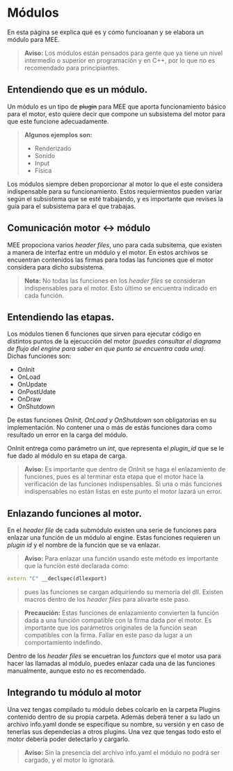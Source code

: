 # Módulos
En esta página se explica qué es y cómo funcioanan y se elabora un módulo para MEE.

> **Aviso:** Los módulos están pensados para gente que ya tiene un nivel
intermedio o superior en programación y en C++, por lo que no es recomendado
para principiantes.

## Entendiendo que es un módulo.

Un módulo es un tipo de ~~plugin~~ para MEE que aporta funcionamiento básico para el
motor, esto quiere decir que compone un subsistema del motor para que este funcione
adecuadamente.

> **Algunos ejemplos son:** 
>- Renderizado
>- Sonido
>- Input
>- Física

Los módulos siempre deben proporcionar al motor lo que el este considera indispensable para
su funcionamiento. Estos requiermientos pueden variar según el subsistema que se esté trabajando,
y es importante que revises la guía para el subsistema para el que trabajas.

## Comunicación motor <-> módulo

MEE propociona varios *header files*, uno para cada subsitema, que existen a manera de interfaz entre un módulo 
y el motor. En estos archivos se encuentran contenidos las firmas para todas las funciones
que el motor considera para dicho subsistema.
> **Nota:** No todas las funciones en los *header files* se consideran
 indispensables para el motor. Esto último se encuentra indicado en cada función.

## Entendiendo las etapas.

Los módulos tienen 6 funciones que sirven para ejecutar código en distintos puntos
de la ejecucción del motor *(puedes consultar el diagrama de flujo del engine para saber en que punto  se encuentra cada una)*. 
Dichas funciones son:

- OnInit
- OnLoad
- OnUpdate
- OnPostUdate
- OnDraw
- OnShutdown

De estas funciones *OnInit, OnLoad y OnShutdown* son obligatorias en su implementación.
No contener una o más de estás funciones dara como resultado un error en la carga del módulo.

OnInit entrega como parámetro un *int*, que representa el *plugin_id* que se le fue dado
al módulo en su etapa de carga.

>**Aviso:** Es importante que dentro de OnInit se haga el enlazamiento de funciones, pues es al terminar esta etapa 
que el motor hace la verificación de las funciones indispensables. Si una o más funciones indispensables no están listas en este punto
el motor lazará un error.


## Enlazando funciones al motor.

En el *header file* de cada submódulo existen una serie de funciones 
para enlazar una función de un módulo al engine. Estas funciones requieren
un *plugin id* y el nombre de la función que se va enlazar.

>**Aviso:** Para enlazar una función usando este método es importante que la función
esté declarada como:

```cpp
extern "C" __declspec(dllexport)
```

>pues las funciones se cargan adquiriendo su memoria del dll. Existen macros dentro de los *header files*
para alivarte este paso.

>**Precaución:** Estas funciones  de enlazamiento  convierten la función dada
a una función compatible con la firma dada por el motor. Es importante que los
parámetros originales de la función sean compatibles con la firma. Fallar en este
paso da lugar a un comportamiento indefindo.

Dentro de los *header files* se encuetran los *functors* que el motor usa para hacer
las llamadas al módulo, puedes enlazar cada una de las funciones manualmente, aunque esto 
no es recomendado.


## Integrando tu módulo al motor

Una vez tengas compilado tu módulo debes colcarlo en la carpeta Plugins contenido dentro de su propia carpeta.
Además deberá tener a su lado un archivo info.yaml donde se específique su nombre, su versión 
y en caso de tenerlas sus dependecias a otros plugins. Una vez que tengas todo esto el motor debería poder
detectarlo y cargarlo.

>**Aviso:** Sin la presencia del archivo info.yaml el módulo no podrá ser cargado,
y el motor lo ignorará.



